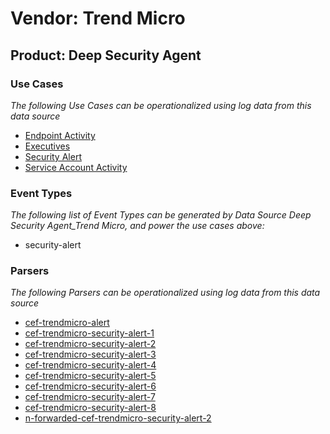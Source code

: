 Vendor: Trend Micro
===================
Product: Deep Security Agent
----------------------------

### Use Cases

_The following Use Cases can be operationalized using log data from this data source_

* [Endpoint Activity](../UseCases/usecase_endpoint_activity.md)
* [Executives](../UseCases/usecase_executives.md)
* [Security Alert](../UseCases/usecase_security_alert.md)
* [Service Account Activity](../UseCases/usecase_service_account_activity.md)


### Event Types

_The following list of Event Types can be generated by Data Source Deep Security Agent_Trend Micro, and power the use cases above:_

- security-alert


### Parsers

_The following Parsers can be operationalized using log data from this data source_

* [cef-trendmicro-alert](../Parsers/parserContent_cef-trendmicro-alert.md)
* [cef-trendmicro-security-alert-1](../Parsers/parserContent_cef-trendmicro-security-alert-1.md)
* [cef-trendmicro-security-alert-2](../Parsers/parserContent_cef-trendmicro-security-alert-2.md)
* [cef-trendmicro-security-alert-3](../Parsers/parserContent_cef-trendmicro-security-alert-3.md)
* [cef-trendmicro-security-alert-4](../Parsers/parserContent_cef-trendmicro-security-alert-4.md)
* [cef-trendmicro-security-alert-5](../Parsers/parserContent_cef-trendmicro-security-alert-5.md)
* [cef-trendmicro-security-alert-6](../Parsers/parserContent_cef-trendmicro-security-alert-6.md)
* [cef-trendmicro-security-alert-7](../Parsers/parserContent_cef-trendmicro-security-alert-7.md)
* [cef-trendmicro-security-alert-8](../Parsers/parserContent_cef-trendmicro-security-alert-8.md)
* [n-forwarded-cef-trendmicro-security-alert-2](../Parsers/parserContent_n-forwarded-cef-trendmicro-security-alert-2.md)
